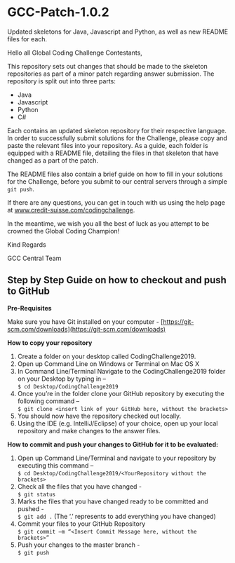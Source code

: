 # GCC-Patch-1.0.2
Updated skeletons for Java, Javascript and Python, as well as new README files for each.

Hello all Global Coding Challenge Contestants,

This repository sets out changes that should be made to the skeleton repositories as part of a minor patch regarding answer submission. The repository is split out into three parts:

- Java
- Javascript
- Python
- C#

Each contains an updated skeleton repository for their respective language. In order to successfully submit solutions for the Challenge, please copy and paste the relevant files into your repository. As a guide, each folder is equipped with a README file, detailing the files in that skeleton that have changed as a part of the patch.

The README files also contain a brief guide on how to fill in your solutions for the Challenge, before you submit to our central servers through a simple <code>git push</code>.

If there are any questions, you can get in touch with us using the help page at www.credit-suisse.com/codingchallenge. 

In the meantime, we wish you all the best of luck as you attempt to be crowned the Global Coding Champion!

Kind Regards

GCC Central Team

## **Step by Step Guide on how to checkout and push to GitHub**
 
**Pre-Requisites**
 
Make sure you have Git installed on your computer - [https://git-scm.com/downloads](https://git-scm.com/downloads)
 
**How to copy your repository**
 
1. Create a folder on your desktop called CodingChallenge2019.
3. Open up Command Line on Windows or Terminal on Mac OS X
4.  In Command Line/Terminal Navigate to the CodingChallenge2019 folder on your Desktop by typing in –  
 `$ cd Desktop/CodingChallenge2019`
5. Once you’re in the folder clone your GitHub repository by executing the following command –  
 `$ git clone <insert link of your GitHub here, without the brackets>`
6. You should now have the repository checked out locally.
7. Using the IDE (e.g. IntelliJ/Eclipse) of your choice, open up your local repository and make changes to the answer files.
 
**How to commit and push your changes to GitHub for it to be evaluated:**
 
1. Open up Command Line/Terminal and navigate to your repository by executing this command –  
`$ cd Desktop/CodingChallenge2019/<YourRepository without the brackets>`
2.  Check all the files that you have changed -  
`$ git status`
3. Marks the files that you have changed ready to be committed and pushed -  
`$ git add .` (The ‘.’ represents to add everything you have changed)
4. Commit your files to your GitHub Repository  
`$ git commit –m “<Insert Commit Message here, without the brackets>”`
5. Push your changes to the master branch -  
`$ git push`
